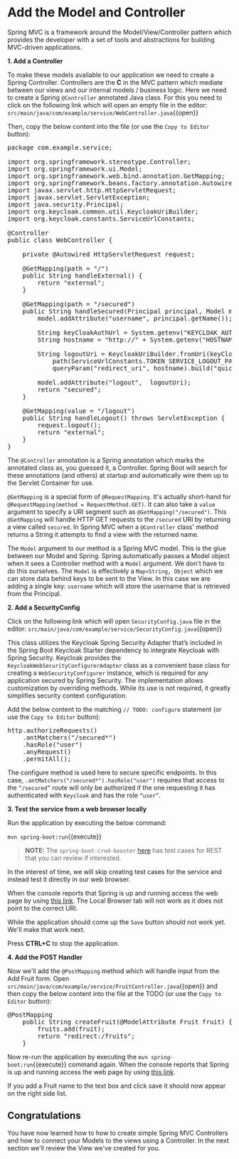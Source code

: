 # Add the Model and Controller

Spring MVC is a framework around the Model/View/Controller pattern which provides the developer with a set of tools and abstractions for building MVC-driven applications. 

**1. Add a Controller**

To make these models available to our application we need to create a Spring Controller. Controllers are the **C** in the MVC pattern which mediate between our views and our internal models / business logic. Here we need to create a Spring `@Controller` annotated Java class. For this you need to click on the following link which will open an empty file in the editor: ``src/main/java/com/example/service/WebController.java``{{open}}

Then, copy the below content into the file (or use the `Copy to Editor` button):

<pre class="file" data-filename="src/main/java/com/example/service/WebController.java" data-target="replace">
package com.example.service;

import org.springframework.stereotype.Controller;
import org.springframework.ui.Model;
import org.springframework.web.bind.annotation.GetMapping;
import org.springframework.beans.factory.annotation.Autowired;
import javax.servlet.http.HttpServletRequest;
import javax.servlet.ServletException;
import java.security.Principal;
import org.keycloak.common.util.KeycloakUriBuilder;
import org.keycloak.constants.ServiceUrlConstants;

@Controller
public class WebController {
	
	private @Autowired HttpServletRequest request;

    @GetMapping(path = "/")
    public String handleExternal() {
        return "external";
    }

    @GetMapping(path = "/secured")
    public String handleSecured(Principal principal, Model model) {
        model.addAttribute("username", principal.getName());
		
	    String keyCloakAuthUrl = System.getenv("KEYCLOAK_AUTH_SERVER_URL");
	    String hostname = "http://" + System.getenv("HOSTNAME") + ":8080/external";
		
        String logoutUri = KeycloakUriBuilder.fromUri(keyCloakAuthUrl).
            path(ServiceUrlConstants.TOKEN_SERVICE_LOGOUT_PATH).
		    queryParam("redirect_uri", hostname).build("quickstart").toString();
	   		
        model.addAttribute("logout",  logoutUri);
        return "secured";
    }
    
    @GetMapping(value = "/logout")
    public String handleLogout() throws ServletException {
        request.logout();
        return "external";
    }
}
</pre>

The `@Controller` annotation is a Spring annotation which marks the annotated class as, you guessed it, a Controller. Spring Boot will search for these annotations (and others) at startup and automatically wire them up to the Servlet Container for use. 

`@GetMapping` is a special form of `@RequestMapping`. It's actually short-hand for `@RequestMapping(method = RequestMethod.GET)`. It can also take a `value` argument to specify a URI segment such as `@GetMapping("/secured")`. This `@GetMapping` will handle HTTP GET requests to the `/secured` URI by returning a view called `secured`. In Spring MVC when a `@Controller` class' method returns a String it attempts to find a view with the returned name. 

The `Model` argument to our method is a Spring MVC model. This is the glue between our Model and Spring. Spring automatically passes a Model object when it sees a Controller method with a `Model` argument. We don't have to do this ourselves. The `Model` is effectively a `Map<String, Object` which we can store data behind keys to be sent to the View. In this case we are adding a single key: `username` which will store the username that is retrieved from the Principal.


**2. Add a SecurityConfig**

Click on the following link which will open `SecurityConfig.java` file in the editor: ``src/main/java/com/example/service/SecurityConfig.java``{{open}}

This class utilizes the Keycloak Spring Security Adapter that’s included in the Spring Boot Keycloak Starter dependency to integrate Keycloak with Spring Security. Keycloak provides the `KeycloakWebSecurityConfigurerAdapter` class as a convenient base class for creating a `WebSecurityConfigurer` instance, which is required for any application secured by Spring Security. The implementation allows customization by overriding methods. While its use is not required, it greatly simplifies security context configuration.

Add the below content to the matching `// TODO: configure` statement (or use the `Copy to Editor` button):

<pre class="file" data-filename="src/main/java/com/example/service/SecurityConfig.java" data-target="insert" data-marker="// TODO: configure">
http.authorizeRequests()
    .antMatchers("/secured*")
    .hasRole("user")
    .anyRequest()
    .permitAll();
</pre>

The configure method is used here to secure specific endpoints. In this case, `.antMatchers("/secured*").hasRole("user")` requires that access to the `“/secured”` route will only be authorized if the one requesting it has authenticated with `Keycloak` and has the role `“user”`.


**3. Test the service from a web browser locally**

Run the application by executing the below command:

``mvn spring-boot:run``{{execute}}

>**NOTE:** The `spring-boot-crud-booster` [here](https://github.com/snowdrop/spring-boot-crud-booster) has test cases for REST that you can review if interested. 

In the interest of time, we will skip creating test cases for the service and instead test it directly in our web browser.

When the console reports that Spring is up and running access the web page by using [this link](https://[[HOST_SUBDOMAIN]]-8080-[[KATACODA_HOST]].environments.katacoda.com/fruits). The Local Browser tab will not work as it does not point to the correct URI.

While the application should come up the `Save` button should not work yet. We'll make that work next.

Press **CTRL+C** to stop the application.

**4. Add the POST Handler**

Now we'll add the `@PostMapping` method which will handle input from the Add Fruit form. Open ``src/main/java/com/example/service/FruitController.java``{{open}} and then copy the below content into the file at the TODO (or use the `Copy to Editor` button):

<pre class="file" data-filename="rc/main/java/com/example/service/FruitController.java" data-target="insert" data-marker="// TODO POST mapping here">
@PostMapping
    public String createFruit(@ModelAttribute Fruit fruit) {
        fruits.add(fruit);
        return "redirect:/fruits";
    }
</pre>

Now re-run the application by executing the ``mvn spring-boot:run``{{execute}} command again. When the console reports that Spring is up and running access the web page by using [this link](https://[[HOST_SUBDOMAIN]]-8080-[[KATACODA_HOST]].environments.katacoda.com/fruits).

If you add a Fruit name to the text box and click save it should now appear on the right side list.

## Congratulations

You have now learned how to how to create simple Spring MVC Controllers and how to connect your Models to the views using a Controller. In the next section we'll review the View we've created for you.